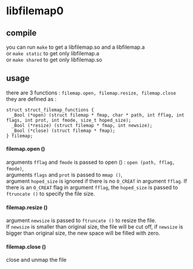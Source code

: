 # libfilemap0
## compile
you can run ``make`` to get a libfilemap.so and a libfilemap.a <br />
or ``make static`` to get only libfilemap.a <br />
or ``make shared`` to get only libfilemap.so

## usage
there are 3 functions : `filemap.open, filemap.resize, filemap.close` <br />
they are defined as :
```
struct struct_filemap_functions {
  _Bool (*open) (struct filemap * fmap, char * path, int fflag, int flags, int prot, int fmode, size_t hoped_size);
  _Bool (*resize) (struct filemap * fmap, int newsize);
  _Bool (*close) (struct filemap * fmap);
} filemap;
```
#### filemap.open ()
arguments `fflag` and `fmode` is passed to open () : `open (path, fflag, fmode)`, <br />
arguments `flags` and `prot` is passed to `mmap ()`, <br />
argument `hoped_size` is ignored if there is no `O_CREAT` in argument `fflag`. If there is an `O_CREAT` flag in argument `fflag`, the `hoped_size` is passed to `ftruncate ()` to specify the file size. <br />

#### filemap.resize ()
argument `newsize` is passed to `ftruncate ()` to resize the file. <br />
If `newsize` is smaller than original size, the file will be cut off, if `newsize` is bigger than original size, the new space will be filled with zero.

#### filemap.close ()
close and unmap the file

